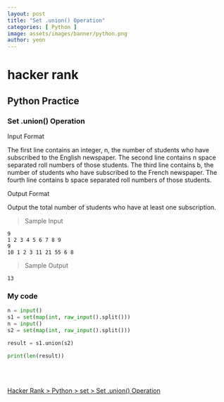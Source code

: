 ```yaml
---
layout: post
title: "Set .union() Operation"
categories: [ Python ]
image: assets/images/banner/python.png
author: yeon
---
```


# hacker rank

## Python Practice
### Set .union() Operation

Input Format

The first line contains an integer, n, the number of students who have subscribed to the English newspaper. 
The second line contains n space separated roll numbers of those students. 
The third line contains b, the number of students who have subscribed to the French newspaper. 
The fourth line contains b space separated roll numbers of those students.


Output Format

Output the total number of students who have at least one subscription.

> Sample Input
~~~
9
1 2 3 4 5 6 7 8 9
9
10 1 2 3 11 21 55 6 8
~~~

> Sample Output
~~~
13
~~~

### My code
```python
n = input()
s1 = set(map(int, raw_input().split()))
n = input()
s2 = set(map(int, raw_input().split()))

result = s1.union(s2)

print(len(result))
```

<br>
<br>

[Hacker Rank > Python > set > Set .union() Operation ](https://www.hackerrank.com/challenges/py-set-union/problem)